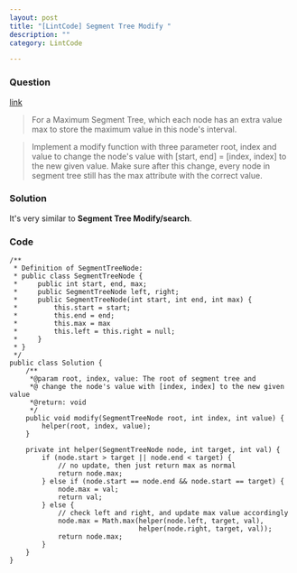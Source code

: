 ```yaml
---
layout: post
title: "[LintCode] Segment Tree Modify "
description: ""
category: LintCode

---
```


### Question 

[link](http://www.lintcode.com/en/problem/segment-tree-modify/#)

> For a Maximum Segment Tree, which each node has an extra value max to store the maximum value in this node's interval.

> Implement a modify function with three parameter root, index and value to change the node's value with [start, end] = [index, index] to the new given value. Make sure after this change, every node in segment tree still has the max attribute with the correct value.

### Solution

It's very similar to __Segment Tree Modify/search__. 

### Code

    /**
     * Definition of SegmentTreeNode:
     * public class SegmentTreeNode {
     *     public int start, end, max;
     *     public SegmentTreeNode left, right;
     *     public SegmentTreeNode(int start, int end, int max) {
     *         this.start = start;
     *         this.end = end;
     *         this.max = max
     *         this.left = this.right = null;
     *     }
     * }
     */
    public class Solution {
        /**
         *@param root, index, value: The root of segment tree and 
         *@ change the node's value with [index, index] to the new given value
         *@return: void
         */
        public void modify(SegmentTreeNode root, int index, int value) {
            helper(root, index, value);
        }

        private int helper(SegmentTreeNode node, int target, int val) {
            if (node.start > target || node.end < target) {
                // no update, then just return max as normal
                return node.max;
            } else if (node.start == node.end && node.start == target) {
                node.max = val;
                return val;
            } else {
                // check left and right, and update max value accordingly
                node.max = Math.max(helper(node.left, target, val), 
                                    helper(node.right, target, val));
                return node.max;
            }
        }
    }
